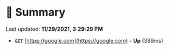 # 📖 Summary
Last updated: **11/29/2021, 3:29:29 PM**

- `GET` [https://google.com](https://google.com) - **Up** (399ms)
